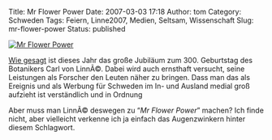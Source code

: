 Title: Mr Flower Power
Date: 2007-03-03 17:18
Author: tom
Category: Schweden
Tags: Feiern, Linne2007, Medien, Seltsam, Wissenschaft
Slug: mr-flower-power
Status: published

[![Mr Flower
Power](/pic/flowerpower_s.png "Mr Flower Power")](http://www.linnaeus2007.se/)

[Wie gesagt](http://www.fiket.de/2007/01/29/linne-und-das-jubilaeum/)
ist dieses Jahr das große Jubiläum zum 300. Geburtstag des Botanikers
Carl von LinnÃ©. Dabei wird auch ernsthaft versucht, seine Leistungen
als Forscher den Leuten näher zu bringen. Dass man das als Ereignis und
als Werbung für Schweden im In- und Ausland medial groß aufzieht ist
verständlich und in Ordnung

Aber muss man LinnÃ© deswegen zu “*Mr Flower Power*” machen? Ich finde
nicht, aber vielleicht verkenne ich ja einfach das Augenzwinkern hinter
diesem Schlagwort.

